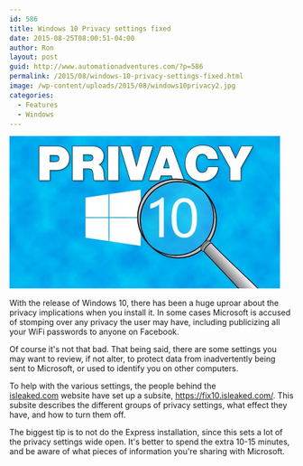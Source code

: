 ```yaml
---
id: 586
title: Windows 10 Privacy settings fixed
date: 2015-08-25T08:00:51-04:00
author: Ron
layout: post
guid: http://www.automationadventures.com/?p=586
permalink: /2015/08/windows-10-privacy-settings-fixed.html
image: /wp-content/uploads/2015/08/windows10privacy2.jpg
categories:
  - Features
  - Windows
---
```


![](/wp-content/uploads/2015/08/windows10privacy2.jpg)

With the release of Windows 10, there has been a huge uproar about the privacy implications when you install it. In some cases Microsoft is accused of stomping over any privacy the user may have, including publicizing all your WiFi passwords to anyone on Facebook.

Of course it's not that bad. That being said, there are some settings you may want to review, if not alter, to protect data from inadvertently being sent to Microsoft, or used to identify you on other computers.

To help with the various settings, the people behind the [isleaked.com](https://isleaked.com/) website have set up a subsite, <https://fix10.isleaked.com/>. This subsite describes the different groups of privacy settings, what effect they have, and how to turn them off.

The biggest tip is to not do the Express installation, since this sets a lot of the privacy settings wide open. It's better to spend the extra 10-15 minutes, and be aware of what pieces of information you're sharing with Microsoft.